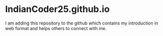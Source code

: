 # IndianCoder25.github.io
I am adding this repository to the github which contains my introduction in web format and helps others to connect with me.
